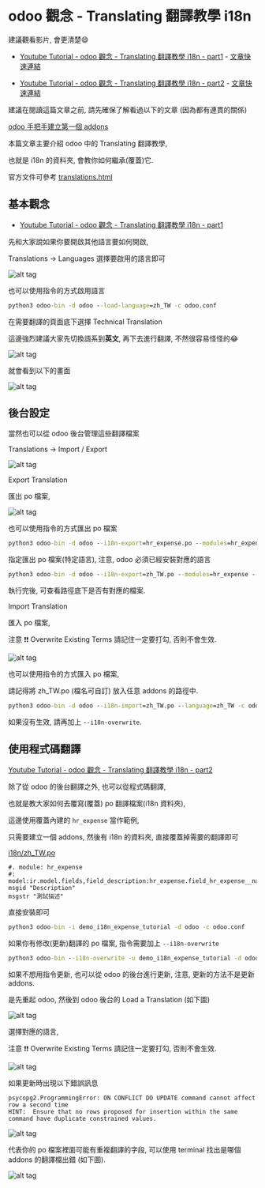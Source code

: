 # odoo 觀念 - Translating 翻譯教學 i18n

建議觀看影片, 會更清楚:smile:

* [Youtube Tutorial - odoo 觀念 - Translating 翻譯教學 i18n - part1](https://youtu.be/_gGmwgk8250) - [文章快速連結](https://github.com/twtrubiks/odoo-demo-addons-tutorial/tree/master/demo_i18n_expense_tutorial#%E5%9F%BA%E6%9C%AC%E8%A7%80%E5%BF%B5)

* [Youtube Tutorial - odoo 觀念 - Translating 翻譯教學 i18n - part2](https://youtu.be/Ka7ucdDnfHA) - [文章快速連結](https://github.com/twtrubiks/odoo-demo-addons-tutorial/tree/master/demo_i18n_expense_tutorial#%E4%BD%BF%E7%94%A8%E7%A8%8B%E5%BC%8F%E7%A2%BC%E7%BF%BB%E8%AD%AF)

建議在閱讀這篇文章之前, 請先確保了解看過以下的文章 (因為都有連貫的關係)

[odoo 手把手建立第一個 addons](https://github.com/twtrubiks/odoo-demo-addons-tutorial/tree/master/demo_odoo_tutorial)

本篇文章主要介紹 odoo 中的 Translating 翻譯教學,

也就是 i18n 的資料夾, 會教你如何繼承(覆蓋)它.

官方文件可參考 [translations.html](https://www.odoo.com/documentation/12.0/reference/translations.html)

## 基本觀念

* [Youtube Tutorial - odoo 觀念 - Translating 翻譯教學 i18n - part1](https://youtu.be/_gGmwgk8250)

先和大家說如果你要開啟其他語言要如何開啟,

Translations -> Languages 選擇要啟用的語言即可

![alt tag](https://i.imgur.com/H1X8nP2.png)

也可以使用指令的方式啟用語言

```cmd
python3 odoo-bin -d odoo --load-language=zh_TW -c odoo.conf
```

在需要翻譯的頁面底下選擇 Technical Translation

這邊強烈建議大家先切換語系到**英文**, 再下去進行翻譯, 不然很容易怪怪的:joy:

![alt tag](https://i.imgur.com/tYUDr68.png)

就會看到以下的畫面

![alt tag](https://i.imgur.com/6wm36X2.png)

## 後台設定

當然也可以從 odoo 後台管理這些翻譯檔案

Translations -> Import / Export

![alt tag](https://i.imgur.com/HnCWsc9.png)

Export Translation

匯出 po 檔案,

![alt tag](https://i.imgur.com/pWaJYC1.png)

也可以使用指令的方式匯出 po 檔案

```cmd
python3 odoo-bin -d odoo --i18n-export=hr_expense.po --modules=hr_expense -c odoo.conf
```

指定匯出 po 檔案(特定語言), 注意, odoo 必須已經安裝對應的語言

```cmd
python3 odoo-bin -d odoo --i18n-export=zh_TW.po --modules=hr_expense --language=zh_TW -c odoo.conf
```

執行完後, 可查看路徑底下是否有對應的檔案.

Import Translation

匯入 po 檔案,

注意 :exclamation::exclamation: Overwrite Existing Terms 請記住一定要打勾, 否則不會生效.

![alt tag](https://i.imgur.com/TGevO7f.png)

也可以使用指令的方式匯入 po 檔案,

請記得將 zh_TW.po (檔名可自訂) 放入任意 addons 的路徑中.

```cmd
python3 odoo-bin -d odoo --i18n-import=zh_TW.po --language=zh_TW -c odoo.conf
```

如果沒有生效, 請再加上 `--i18n-overwrite`.

## 使用程式碼翻譯

[Youtube Tutorial - odoo 觀念 - Translating 翻譯教學 i18n - part2](https://youtu.be/Ka7ucdDnfHA)

除了從 odoo 的後台翻譯之外, 也可以從程式碼翻譯,

也就是教大家如何去覆寫(覆蓋) po 翻譯檔案(i18n 資料夾),

這邊使用覆蓋內建的 `hr_expense` 當作範例,

只需要建立一個 addons, 然後有 i18n 的資料夾, 直接覆蓋掉需要的翻譯即可

[i18n/zh_TW.po](https://github.com/twtrubiks/odoo-demo-addons-tutorial/blob/master/demo_i18n_expense_tutorial/i18n/zh_TW.po)

```po
#. module: hr_expense
#: model:ir.model.fields,field_description:hr_expense.field_hr_expense__name
msgid "Description"
msgstr "測試描述"
```

直接安裝即可

```cmd
python3 odoo-bin -i demo_i18n_expense_tutorial -d odoo -c odoo.conf
```

如果你有修改(更新)翻譯的 po 檔案, 指令需要加上 `--i18n-overwrite`

```cmd
python3 odoo-bin --i18n-overwrite -u demo_i18n_expense_tutorial -d odoo -c odoo.conf
```

如果不想用指令更新, 也可以從 odoo 的後台進行更新, 注意, 更新的方法不是更新 addons.

是先重起 odoo, 然後到 odoo 後台的 Load a Translation (如下圖)

![alt tag](https://i.imgur.com/E5X1h7I.png)

選擇對應的語言,

注意 :exclamation::exclamation: Overwrite Existing Terms 請記住一定要打勾, 否則不會生效.

![alt tag](https://i.imgur.com/2FbZie6.png)

如果更新時出現以下錯誤訊息

```text
psycopg2.ProgrammingError: ON CONFLICT DO UPDATE command cannot affect row a second time
HINT:  Ensure that no rows proposed for insertion within the same command have duplicate constrained values.
```

![alt tag](https://i.imgur.com/1OVRBIv.png)

代表你的 po 檔案裡面可能有重複翻譯的字段, 可以使用 terminal 找出是哪個 addons 的翻譯檔出錯 (如下圖).

![alt tag](https://i.imgur.com/LTgKdx8.png)



